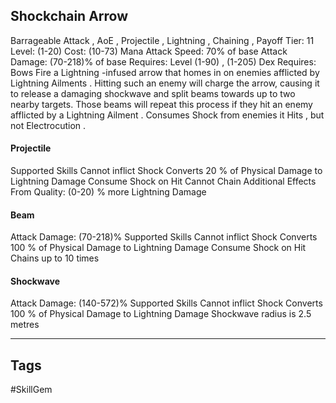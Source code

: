 ## Shockchain Arrow
Barrageable
Attack , AoE , Projectile , Lightning , Chaining , Payoff
Tier: 11
Level: (1-20)
Cost: (10-73) Mana
Attack Speed: 70% of base
Attack Damage: (70-218)% of base
Requires: Level (1-90) , (1-205) Dex
Requires: Bows
Fire a Lightning -infused arrow that homes in on enemies afflicted by Lightning Ailments . Hitting such an enemy will charge the arrow, causing it to release a damaging shockwave and split beams towards up to two nearby targets. Those beams will repeat this process if they hit an enemy afflicted by a Lightning Ailment . Consumes Shock from enemies it Hits , but not Electrocution .
#### Projectile
Supported Skills Cannot inflict Shock
Converts 20 % of Physical Damage to Lightning Damage
Consume Shock on Hit
Cannot Chain
Additional Effects From Quality:
(0-20) % more Lightning Damage
#### Beam
Attack Damage: (70-218)%
Supported Skills Cannot inflict Shock
Converts 100 % of Physical Damage to Lightning Damage
Consume Shock on Hit
Chains up to 10 times
#### Shockwave
Attack Damage: (140-572)%
Supported Skills Cannot inflict Shock
Converts 100 % of Physical Damage to Lightning Damage
Shockwave radius is 2.5 metres

---
## Tags
#SkillGem
